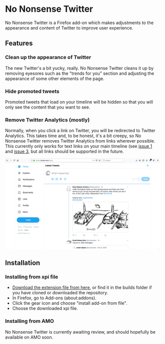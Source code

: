 # No Nonsense Twitter
No Nonsense Twitter is a Firefox add-on which makes adjustments to the appearance and content of Twitter to improve user experience.

## Features

### Clean up the appearance of Twitter
The new Twitter's a bit yucky, really. No Nonsense Twitter cleans it up by removing eyesores such as the "trends for you" section and adjusting the appearance of some other elements of the page.

### Hide promoted tweets
Promoted tweets that load on your timeline will be hidden so that you will only see the content that you want to see.

### Remove Twitter Analytics (mostly)
Normally, when you click a link on Twitter, you will be redirected to Twitter Analytics. This takes time and, to be honest, it's a bit creepy, so No Nonsense Twitter removes Twitter Analytics from links wherever possible. This currently only works for text links on your main timeline (see [issue 1](https://github.com/Pantonshire/NoNonsenseTwitter/issues/1) and [issue 3](https://github.com/Pantonshire/NoNonsenseTwitter/issues/3), but all links should be supported in the future.

![The Twitter homepage with the No Nonsense Twitter add-on. The right sidebar featuring the "trends for you" section has been removed, and other aspects of the page have been tweaked to make it cleaner to look at.](https://github.com/Pantonshire/NoNonsenseTwitter/blob/master/screenshots/noNonsenseTwitter-1.0.png?raw=true)

## Installation

### Installing from xpi file
- [Download the extension file from here](https://github.com/Pantonshire/NoNonsenseTwitter/blob/master/builds/firefox/no_nonsense_twitter-1.0.xpi), or find it in the builds folder if you have cloned or downloaded the repository.
- In Firefox, go to Add-ons (about:addons).
- Click the gear icon and choose "install add-on from file".
- Choose the downloaded xpi file.

### Installing from AMO
No Nonsense Twitter is currently awaiting review, and should hopefully be available on AMO soon.
